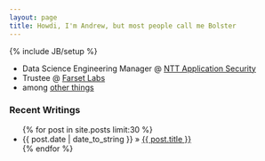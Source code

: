 ```yaml
---
layout: page
title: Howdi, I'm Andrew, but most people call me Bolster
---
```

{% include JB/setup %}


* Data Science Engineering Manager @ [NTT Application Security](https://www.whitehatsec.com)
* Trustee @ [Farset Labs](https://www.farsetlabs.org.uk)
* among [other things](/about)

### Recent Writings

<ul class="posts">  
  {% for post in site.posts limit:30 %}  
     <li>  
       <span>{{ post.date | date_to_string }}</span> &raquo;  
       <a href="{{ BASE_PATH }}{{ post.url }}">  
       {{ post.title }}</a>  
     </li>  
  {% endfor %}  
</ul>
